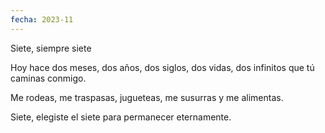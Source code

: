 ```yaml
---
fecha: 2023-11
---
```

Siete,
siempre siete

Hoy  hace dos meses,
dos años, dos siglos,
dos vidas, dos infinitos
que tú caminas conmigo.

Me rodeas, me traspasas,
jugueteas,
me susurras y me alimentas.

Siete, elegiste el siete
para permanecer 
eternamente.